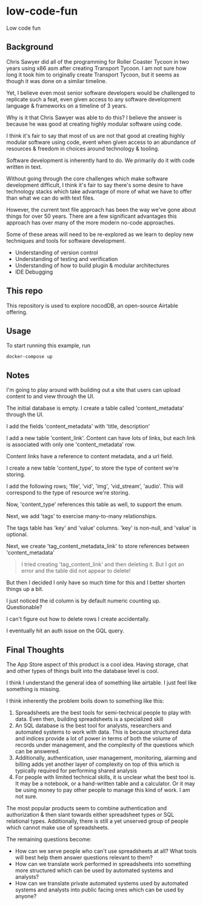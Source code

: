# low-code-fun

Low code fun

## Background

Chris Sawyer did all of the programming for Roller Coaster Tycoon in two years using x86 asm
after creating Transport Tycoon. I am not sure how long it took him to originally create
Transport Tycoon, but it seems as though it was done on a similar timeline.

Yet, I believe even most senior software developers would be challenged to replicate such a feat,
even given access to any software development language & frameworks on a timeline of 3 years.

Why is it that Chris Sawyer was able to do this? I believe the answer is because he was good at
creating highly modular software using code.

I think it's fair to say that most of us are not that good at creating highly modular software using code,
event when given access to an abundance of resources & freedom in choices around technology & tooling.

Software development is inherently hard to do. We primarily do it with code written in text.

Without going through the core challenges which make software development difficult, I think it's fair to say
there's some desire to have technology stacks which take advantage of more of what we have to offer than
what we can do with text files.

However, the current text file approach has been the way we've gone about things for over 50 years.
There are a few significant advantages this approach has over many of the more modern no-code approaches.

Some of these areas will need to be re-explored as we learn to deploy new techniques and tools for software
development.

- Understanding of version control
- Understanding of testing and verification
- Understanding of how to build plugin & modular architectures
- IDE Debugging

## This repo

This repository is used to explore nocodDB, an open-source Airtable offering.

## Usage

To start running this example, run

```
docker-compose up
```

## Notes

I'm going to play around with building out a site that users can upload content to and view through the UI.

The initial database is empty. I create a table called 'content_metadata' through the UI.

I add the fields 'content_metadata' with 'title, description'

I add a new table 'content_link'. Content can have lots of links, but each link is associated with only one 'content_metadata' row.

Content links have a reference to content metadata, and a url field.

I create a new table 'content_type', to store the type of content we're storing.

I add the following rows; 'file', 'vid', 'img', 'vid_stream', 'audio'. This will correspond to the type of resource we're storing.

Now, 'content_type' references this table as well, to support the enum.

Next, we add 'tags' to exercise many-to-many relationships.

The tags table has 'key' and 'value' columns. 'key' is non-null, and 'value' is optional.

Next, we create 'tag_content_metadata_link' to store references between 'content_metadata'

> I tried creating 'tag_content_link' and then deleting it. But I got an error and the table did not appear to delete!

But then I decided I only have so much time for this and I better shorten things up a bit.

I just noticed the id column is by default numeric counting up. Questionable?

I can't figure out how to delete rows I create accidentally.

I eventually hit an auth issue on the GQL query.

## Final Thoughts

The App Store aspect of this product is a cool idea. Having storage, chat and other types of things built into the database level is cool.

I think I understand the general idea of something like airtable. I just feel like something is missing.

I think inherently the problem boils down to something like this:

1. Spreadsheets are the best tools for semi-technical people to play with data. Even then, building spreadsheets is a specialized skill
2. An SQL database is the best tool for analysts, researchers and automated systems to work with data. This is because structured data and indices provide a lot of power in terms of both the volume of records under management, and the complexity of the questions which can be answered.
3. Additionally, authentication, user management, monitoring, alarming and billing adds yet another layer of complexity on top of this which is typically required for performing shared analysis
4. For people with limited technical skills, it is unclear what the best tool is. It may be a notebook, or a hand-written table and a calculator. Or it may be using money to pay other people to
   manage this kind of work. I am not sure.

The most popular products seem to combine authentication and authorization & then slant towards either spreadsheet types or SQL relational types. Additionally, there is still a yet unserved
group of people which cannot make use of spreadsheets.

The remaining questions become:

- How can we serve people who can't use spreadsheets at all? What tools will best help them answer questions relevant to them?
- How can we translate work performed in spreadsheets into something more structured which can be used by automated systems and analysts?
- How can we translate private automated systems used by automated systems and analysts into public facing ones which can be used by anyone?
